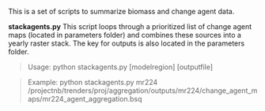 This is a set of scripts to summarize biomass and change agent data.

**stackagents.py**
This script loops through a prioritized list of change agent maps (located in parameters folder) and combines these sources into a yearly raster stack. The key for outputs is also located in the parameters folder.

>Usage: python stackagents.py [modelregion] [outputfile]

>Example: python stackagents.py mr224 /projectnb/trenders/proj/aggregation/outputs/mr224/change_agent_maps/mr224_agent_aggregation.bsq



